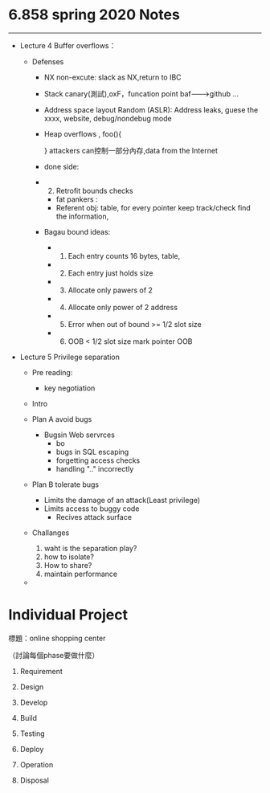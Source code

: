 6.858 spring 2020 Notes
===
---

* Lecture 4 Buffer overflows：
    * Defenses
        * NX non-excute: slack as NX,return to IBC
        
        * Stack canary(測試),oxF，funcation point baf--->github ... 
        
        * Address space layout Random (ASLR): Address leaks, guese the xxxx, website, debug/nondebug mode
        
        * Heap overflows , 
            foo(){
        
            }
            attackers can控制一部分內存,data from the Internet
            
        * done side: 


        * 2. Retrofit bounds checks
            * fat pankers : 
            * Referent obj: table, for every pointer keep track/check find the information, 

        * Bagau bound ideas:
            * 1. Each entry counts 16 bytes, table, 
            * 2. Each entry just holds size
            * 3. Allocate only pawers of 2 
            * 4. Allocate only power of 2 address
            * 5. Error when out of bound >= 1/2 slot size
            * 6. OOB < 1/2 slot size mark pointer OOB

* Lecture 5 Privilege separation
    * Pre reading:
        * key negotiation
    * Intro

    * Plan A avoid bugs
        * Bugsin Web servrces
            *    bo
            *    bugs in SQL escaping
            *    forgetting access checks
            *    handling ".." incorrectly
    * Plan B tolerate bugs    
        * Limits the damage of an attack(Least privilege)
        * Limits access to buggy code
            * Recives attack surface
    * Challanges
        1. waht is the separation play?
        2. how to isolate? 
        3. How to share?
        4. maintain performance
    * 
            













Individual Project            
===
標題：online shopping center

（討論每個phase要做什麼）

1. Requirement 
    
2. Design

3. Develop

4. Build

5. Testing

6. Deploy

7. Operation

8. Disposal


